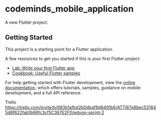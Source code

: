 # codeminds_mobile_application

A new Flutter project.

## Getting Started

This project is a starting point for a Flutter application.

A few resources to get you started if this is your first Flutter project:

- [Lab: Write your first Flutter app](https://docs.flutter.dev/get-started/codelab)
- [Cookbook: Useful Flutter samples](https://docs.flutter.dev/cookbook)

For help getting started with Flutter development, view the
[online documentation](https://docs.flutter.dev/), which offers tutorials,
samples, guidance on mobile development, and a full API reference.

Trello
https://trello.com/invite/b/683b1afbd2b0dbaf9d6491b6/ATTI87e8bec531645d6f622fab1b66fc3cf5C367E2F0/edugo-sprint-2
